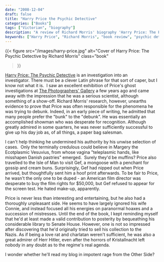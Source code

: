 ```yaml
---
date: "2008-12-04"
draft: false
title: "Harry Price the Psychic Detective"
categories: ["Books"]
tags: ["Victorian", "biography"]
description: "A review of Richard Morris' biography 'Harry Price: The Psychic Detective,' revealing how the famous ghost investigator was often responsible for the phenomena he claimed to debunk. Discover the darker side of this charlatan showman who fooled the public while chasing recognition."
keywords: ["Harry Price", "Richard Morris", "book review", "psychic detective", "ghost investigation", "paranormal debunking", "biography review", "historical biography", "supernatural hoax"]
---
```


{{< figure
  src="/images/harry-price.jpg"
  alt="Cover of Harry Price: The Psychic Detective by Richard Morris"
  class="book"
>}}

[Harry Price: The Psychic Detective](https://uk.bookshop.org/a/2760/9780750942720) is an investigation into an investigator. There must be a clever Latin phrase for that sort of caper, but I know not what it is.  I saw an excellent exhibition of Price's ghost investigations at [The Photographers' Gallery](https://thephotographersgallery.org.uk) a few years ago and came away with the impression that he was a serious scientist, although something of a show-off. Richard Morris' research, however, unearths evidence to prove that Price was often responsible for the phenomena he was trying to debunk. Indeed, in an early piece of writing, he admitted that many people prefer the "bunk" to the "debunk". He was essentially an accomplished showman who was desperate for recognition. Although greatly admired in some quarters, he was never sufficiently successful to give up his day job as, of all things, a paper bag salesman.

I can't help thinking he undermined his authority by his unwise selection of cases.  Only the terminally credulous could believe in Margery the Ecotplasmic Vesuvius, from whose vagina "teleplasmic hands, like misshapen Danish pastries" emerged.  Surely they'd be muffins? Price also travelled to the Isle of Man to visit Gef, a mongoose with a penchant for gossip and cream buns. Surprisingly, Gef had nipped out when Price arrived, but thoughtfully sent him a hoof print afterwards. To be fair to Price, he wasn't the only one to be duped - an American film director was desperate to buy the film rights for $50,000, but Gef refused to appear for the screen test. He hated make-up, apparently.

Price is never less than interesting and entertaining, but he also had a thoroughly unpleasant side. He seems to have largely ignored his wife Connie, and instead focused all his energies on paranormal hoaxes and a succession of mistresses. Until the end of the book, I kept reminding myself that he'd at least made a valid contribution to posterity by bequeathing his considerable library to Senate House. However, one is not so impressed after discovering that he'd originally tried to sell his collection to the Nazis. As if being a love rat and charlatan weren't sufficient, he was also a great admirer of Herr Hitler, even after the horrors of Kristallnacht left nobody in any doubt as to the regime's real agenda.

I wonder whether he'll read my blog in impotent rage from the Other Side?
